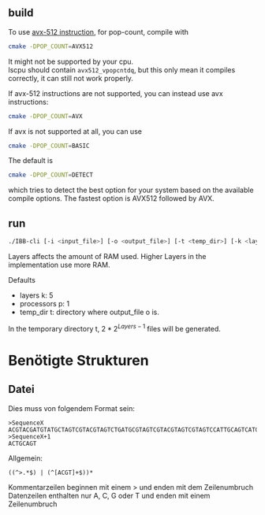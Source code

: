## build

To use 
[avx-512 instruction](https://www.intel.com/content/www/us/en/docs/intrinsics-guide/index.html#text=_mm512_popcnt_epi64),
for pop-count, compile with

```bash
cmake -DPOP_COUNT=AVX512
```

It might not be supported by your cpu.  
lscpu should contain `avx512_vpopcntdq`, but this only mean it compiles correctly, it can still not work properly.

If avx-512 instructions are not supported, you can instead use avx instructions:

```bash
cmake -DPOP_COUNT=AVX
```

If avx is not supported at all, you can use

```bash
cmake -DPOP_COUNT=BASIC
```

The default is 

```bash
cmake -DPOP_COUNT=DETECT
```

which tries to detect the best option for your system based on the available compile options.
The fastest option is AVX512 followed by AVX.

## run

```bash
./IBB-cli [-i <input_file>] [-o <output_file>] [-t <temp_dir>] [-k <layers>] [-p <processor_count>]
```

Layers affects the amount of RAM used. Higher Layers in the implementation use more RAM.

Defaults
* layers k: 5
* processors p: 1
* temp_dir t: directory where output_file o is.

In the temporary directory t, $2 * 2^{Layers-1}$ files will be generated.

# Benötigte Strukturen

## Datei

Dies muss von folgendem Format sein: 

```
>SequenceX
ACGTACGATGTATGCTAGTCGTACGTAGTCTGATGCGTAGTCGTACGTAGTCGTAGTCCATTGCAGTCATGC
>SequenceX+1
ACTGCAGT
```

Allgemein:

```regexp
((^>.*$) | (^[ACGT]+$))*
```

Kommentarzeilen beginnen mit einem > und enden mit dem Zeilenumbruch  
Datenzeilen enthalten nur A, C, G oder T und enden mit einem Zeilenumbruch